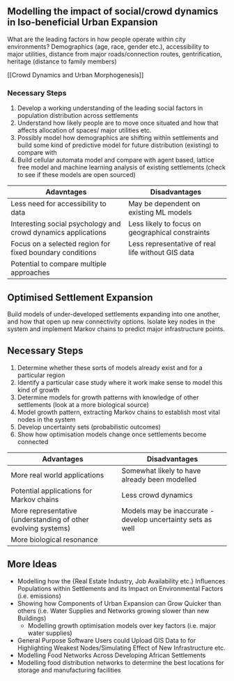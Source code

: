 ## Modelling the impact of social/crowd dynamics in Iso-beneficial Urban Expansion

What are the leading factors in how people operate within city environments? Demographics (age, race, gender etc.), accessibility to major utilities, distance from major roads/connection routes, gentrification, heritage (distance to family members)

[[Crowd Dynamics and Urban Morphogenesis]]

### Necessary Steps

1. Develop a working understanding of the leading social factors in population distribution across settlements
2. Understand how likely people are to move once situated and how that affects allocation of spaces/ major utilities etc.
3. Possibly model how demographics are shifting within settlements and build some kind of predictive model for future distribution (existing) to compare with
4. Build cellular automata model and compare with agent based, lattice free model and machine learning analysis of existing settlements (check to see if these models are open sourced)

| Adavntages                                                    | Disadvantages                                     |
| ------------------------------------------------------------- | ------------------------------------------------- |
| Less need for accessibility to data                           | May be dependent on existing ML models            |
| Interesting social psychology and crowd dynamics applications | Less likely to focus on geographical constraints  |
| Focus on a selected region for fixed boundary conditions      | Less representative of real life without GIS data |
| Potential to compare multiple approaches                      |                                                   |

## Optimised Settlement Expansion

Build models of under-developed settlements expanding into one another, and how that open up new connectivity options. Isolate key nodes in the system and implement Markov chains to predict major infrastructure points. 

## Necessary Steps

1. Determine whether these sorts of models already exist and for a particular region
2. Identify a particular case study where it work make sense to model this kind of growth
3. Determine models for growth patterns with knowledge of other settlements (look at a more biological source)
4. Model growth pattern, extracting Markov chains to establish most vital nodes in the system
5. Develop uncertainty sets (probabilistic outcomes)
6. Show how optimisation models change once settlements become connected

| Advantages                                                    | Disadvantages                                               |
| ------------------------------------------------------------- | ----------------------------------------------------------- |
| More real world applications                                  | Somewhat likely to have already been modelled               |
| Potential applications for Markov chains                      | Less crowd dynamics                                         |
| More representative (understanding of other evolving systems) | Models may be inaccurate - develop uncertainty sets as well |
| More biological resonance                                     |                                                             |

## More Ideas

- Modelling how the {Real Estate Industry, Job Availability etc.} Influences Populations within Settlements and its Impact on Environmental Factors (i.e. emissions)
- Showing how Components of Urban Expansion can Grow Quicker than others (i.e. Water Supplies and Networks growing slower than new Buildings)
	- Modelling growth optimisation models over key factors (i.e. major water supplies)
- General Purpose Software Users could Upload GIS Data to for Highlighting Weakest Nodes/Simulating Effect of New Infrastructure etc.
- Modelling Food Networks Across Developing African Settlements
- Modelling food distribution networks to determine the best locations for storage and manufacturing facilities





